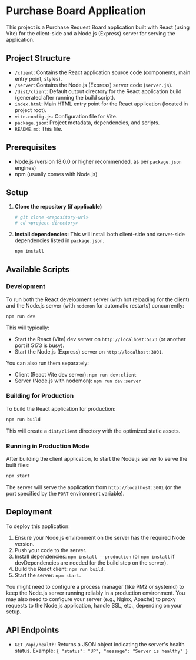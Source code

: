# Purchase Board Application

This project is a Purchase Request Board application built with React (using Vite) for the client-side and a Node.js (Express) server for serving the application.

## Project Structure

-   `/client`: Contains the React application source code (components, main entry point, styles).
-   `/server`: Contains the Node.js (Express) server code (`server.js`).
-   `/dist/client`: Default output directory for the React application build (generated after running the build script).
-   `index.html`: Main HTML entry point for the React application (located in project root).
-   `vite.config.js`: Configuration file for Vite.
-   `package.json`: Project metadata, dependencies, and scripts.
-   `README.md`: This file.

## Prerequisites

-   Node.js (version 18.0.0 or higher recommended, as per `package.json` engines)
-   npm (usually comes with Node.js)

## Setup

1.  **Clone the repository (if applicable)**
    ```bash
    # git clone <repository-url>
    # cd <project-directory>
    ```

2.  **Install dependencies:**
    This will install both client-side and server-side dependencies listed in `package.json`.
    ```bash
    npm install
    ```

## Available Scripts

### Development

To run both the React development server (with hot reloading for the client) and the Node.js server (with `nodemon` for automatic restarts) concurrently:

```bash
npm run dev
```

This will typically:
-   Start the React (Vite) dev server on `http://localhost:5173` (or another port if 5173 is busy).
-   Start the Node.js (Express) server on `http://localhost:3001`.

You can also run them separately:
-   Client (React Vite dev server): `npm run dev:client`
-   Server (Node.js with nodemon): `npm run dev:server`

### Building for Production

To build the React application for production:

```bash
npm run build
```
This will create a `dist/client` directory with the optimized static assets.

### Running in Production Mode

After building the client application, to start the Node.js server to serve the built files:

```bash
npm start
```
The server will serve the application from `http://localhost:3001` (or the port specified by the `PORT` environment variable).

## Deployment

To deploy this application:

1.  Ensure your Node.js environment on the server has the required Node version.
2.  Push your code to the server.
3.  Install dependencies: `npm install --production` (or `npm install` if devDependencies are needed for the build step on the server).
4.  Build the React client: `npm run build`.
5.  Start the server: `npm start`.

You might need to configure a process manager (like PM2 or systemd) to keep the Node.js server running reliably in a production environment. You may also need to configure your server (e.g., Nginx, Apache) to proxy requests to the Node.js application, handle SSL, etc., depending on your setup.

## API Endpoints

-   `GET /api/health`: Returns a JSON object indicating the server's health status.
    Example: `{ "status": "UP", "message": "Server is healthy" }`
